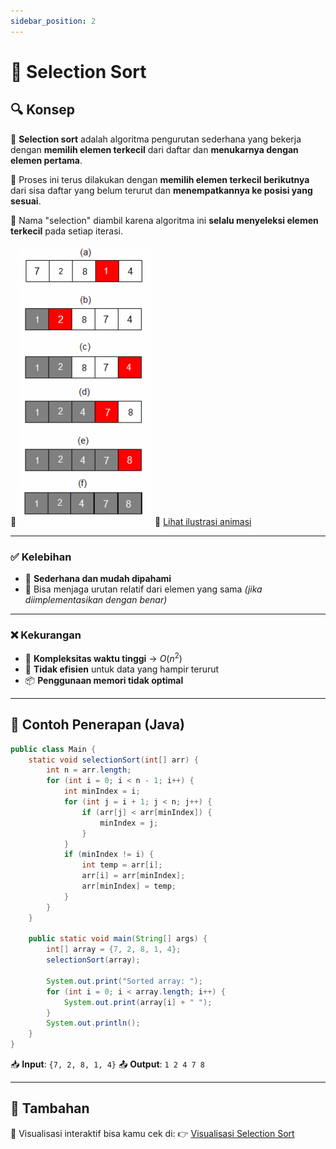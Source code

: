 ```yaml
---
sidebar_position: 2
---
```


# 📌 Selection Sort

## 🔍 Konsep

🔽 **Selection sort** adalah algoritma pengurutan sederhana yang bekerja dengan **memilih elemen terkecil** dari daftar dan **menukarnya dengan elemen pertama**.

🔁 Proses ini terus dilakukan dengan **memilih elemen terkecil berikutnya** dari sisa daftar yang belum terurut dan **menempatkannya ke posisi yang sesuai**.

📌 Nama "selection" diambil karena algoritma ini **selalu menyeleksi elemen terkecil** pada setiap iterasi.

📸 ![Ilustrasi Selection Sort](./img/selectionsort.png)
🔗 [Lihat ilustrasi animasi](https://visualgo.net/en/sorting)

---

### ✅ Kelebihan

- 🧠 **Sederhana dan mudah dipahami**
- 🧩 Bisa menjaga urutan relatif dari elemen yang sama _(jika diimplementasikan dengan benar)_

---

### ❌ Kekurangan

- 🐢 **Kompleksitas waktu tinggi** → $O(n^2)$
- 🔄 **Tidak efisien** untuk data yang hampir terurut
- 📦 **Penggunaan memori tidak optimal**

---

## 🧪 Contoh Penerapan (Java)

```java
public class Main {
    static void selectionSort(int[] arr) {
        int n = arr.length;
        for (int i = 0; i < n - 1; i++) {
            int minIndex = i;
            for (int j = i + 1; j < n; j++) {
                if (arr[j] < arr[minIndex]) {
                    minIndex = j;
                }
            }
            if (minIndex != i) {
                int temp = arr[i];
                arr[i] = arr[minIndex];
                arr[minIndex] = temp;
            }
        }
    }

    public static void main(String[] args) {
        int[] array = {7, 2, 8, 1, 4};
        selectionSort(array);

        System.out.print("Sorted array: ");
        for (int i = 0; i < array.length; i++) {
            System.out.print(array[i] + " ");
        }
        System.out.println();
    }
}
```

📥 **Input**: `{7, 2, 8, 1, 4}`
📤 **Output**: `1 2 4 7 8`

---

## 🧠 Tambahan

🔎 Visualisasi interaktif bisa kamu cek di:
👉 [Visualisasi Selection Sort](https://www.hackerearth.com/practice/algorithms/sorting/selection-sort/visualize/)
